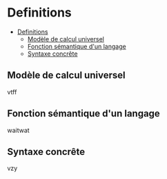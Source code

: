 # Definitions

- [Definitions](#definitions)
  - [Modèle de calcul universel](#modèle-de-calcul-universel)
  - [Fonction sémantique d'un langage](#fonction-sémantique-dun-langage)
  - [Syntaxe concrête](#syntaxe-concrête)

## Modèle de calcul universel

vtff

## Fonction sémantique d'un langage

waitwat

## Syntaxe concrête

vzy